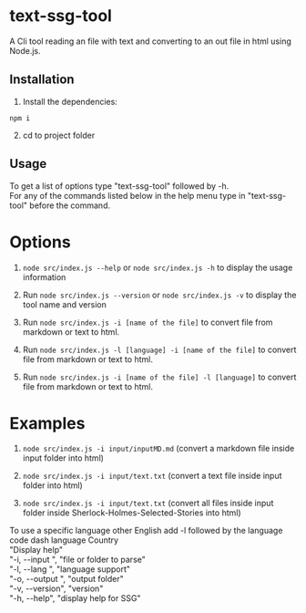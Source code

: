 # text-ssg-tool

A Cli tool reading an file with text and converting to an out file in html using Node.js.

## Installation

1. Install the dependencies:

```
npm i
```

2. cd to project folder

## Usage

To get a list of options type "text-ssg-tool" followed by -h.</br>
For any of the commands listed below in the help menu type in "text-ssg-tool" before the command.</br>

# Options

1. `node src/index.js --help` or `node src/index.js -h` to display the usage information

2. Run `node src/index.js --version` or `node src/index.js -v` to display the tool name and version

3. Run `node src/index.js -i [name of the file]` to convert file from markdown or text to html.

4. Run `node src/index.js -l [language] -i [name of the file]` to convert file from markdown or text to html.

5. Run `node src/index.js -i [name of the file] -l [language]` to convert file from markdown or text to html.

# Examples

1. `node src/index.js -i input/inputMD.md` (convert a markdown file inside input folder into html)

2. `node src/index.js -i input/text.txt` (convert a text file inside input folder into html)

3. `node src/index.js -i input/text.txt` (convert all files inside input folder inside Sherlock-Holmes-Selected-Stories into html)

To use a specific language other English add -l followed by the language code dash language Country</br>
"Display help"</br>
"-i, --input <input-file>", "file or folder to parse"</br>
"-l, --lang <laguage>", "language support"</br>
"-o, --output <output-folder>", "output folder"</br>
"-v, --version", "version"</br>
"-h, --help", "display help for SSG"</br>
